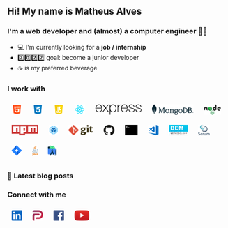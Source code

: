 ## Hi! My name is **Matheus Alves**

### I'm a web developer and (almost) a computer engineer 👨‍🎓

- 💻️ I'm currently looking for a **job / internship**
- 2️⃣0️⃣2️⃣2️⃣ goal: become a junior developer
- ☕️ is my preferred beverage

### I work with

[<img src="./src/common/images/html.png" style="height: 24px; padding: 10px; display: inline">][html]
[<img src="./src/common/images/css.png" style="height: 24px; padding: 10px; display: inline">][css]
[<img src="./src/common/images/javascript.png" style="height: 24px; padding: 10px">][javascript]
[<img src="./src/common/images/react.png" style="height: 24px; padding: 10px">][react]
[<img src="./src/common/images/express.png" style="height: 24px; padding: 10px">][express]
[<img src="./src/common/images/mongodb.svg" style="height: 24px; padding: 10px">][mongodb]
[<img src="./src/common/images/node.png" style="height: 24px; padding: 10px">][node]
[<img src="./src/common/images/npm.svg" style="height: 24px; padding: 10px">][npm]
[<img src="./src/common/images/webpack.svg" style="height: 24px; padding: 10px">][webpack]
[<img src="./src/common/images/git.svg" style="height: 24px; padding: 10px">][git]
[<img src="./src/common/images/github.svg" style="height: 24px; padding: 10px">][github]
[<img src="./src/common/images/terminal.svg" style="height: 24px; padding: 10px">][terminal]
[<img src="./src/common/images/vs-code.svg" style="height: 24px; padding: 10px">][vs-code]
[<img src="./src/common/images/bem.png" style="height: 24px; padding: 10px">][bem]
[<img src="./src/common/images/scrum.png" style="height: 24px; padding: 10px">][scrum]
[<img src="./src/common/images/jira.svg" style="height: 24px; padding: 10px">][jira]
[<img src="./src/common/images/java.png" style="height: 24px; padding: 10px">][java]
[<img src="./src/common/images/android-studio.png" style="height: 24px; padding: 10px">][android-studio]

### 📒 Latest blog posts

<!-- BLOG-POST-LIST:START -->
<!-- BLOG-POST-LIST:END -->

### Connect with me

[<img src="./src/common/images/linkedin.svg" style="height: 24px; padding: 10px">][linkedin]
[<img src="./src/common/images/parler.svg" style="height: 24px; padding: 10px">][parler]
[<img src="./src/common/images/facebook.svg" style="height: 24px; padding: 10px">][facebook]
[<img src="./src/common/images/youtube.svg" style="height: 24px; padding: 10px">][youtube]

[html]: https://www.w3schools.com/html/default.asp
[css]: https://www.w3schools.com/css/default.asp
[javascript]: https://www.w3schools.com/html/default.asp
[react]: https://reactjs.org/
[express]: https://expressjs.com/pt-br/
[mongodb]: https://www.mongodb.com/
[node]: https://nodejs.org/en/
[npm]: https://www.npmjs.com/
[webpack]: https://webpack.js.org/
[git]: https://git-scm.com/
[github]: https://github.com/
[terminal]: https://ubuntu.com/tutorials/command-line-for-beginners#1-overview
[vs-code]: https://code.visualstudio.com/
[bem]: https://en.bem.info/methodology/
[scrum]: https://www.scrum.org/
[jira]: https://www.atlassian.com/br/software/jira
[java]: https://www.java.com/en/
[android-studio]: https://developer.android.com/studio?hl=pt&gclsrc=aw.ds&gclid=CjwKCAiA1uKMBhAGEiwAxzvX9343V_0TbPKa7TWIGfHwtQJwx69fJ2SwEG1N-Z_URuZfWX43w_0ZohoC11sQAvD_BwE
[linkedin]: https://www.linkedin.com/in/matheus4lves/
[parler]: https://parler.com/user/matheus4lves
[facebook]: https://www.facebook.com/profile.php?id=100003877646753
[youtube]: https://www.youtube.com/channel/UCOzFvIjNQ_h3nKWik71CTCQ